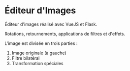 # Éditeur d'Images

Éditeur d'images réalisé avec VueJS et Flask.

Rotations, retournements, applications de filtres et d'effets.

L'image est divisée en trois parties :

1. Image originale (à gauche)
2. Filtre bilatéral
3. Transformation spéciales
